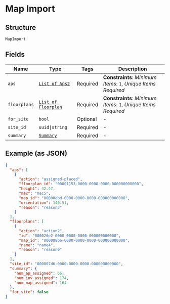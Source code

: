 
# Map Import

## Structure

`MapImport`

## Fields

| Name | Type | Tags | Description |
|  --- | --- | --- | --- |
| `aps` | [`List of Aps2`](../../doc/models/aps-2.md) | Required | **Constraints**: *Minimum Items*: `1`, *Unique Items Required* |
| `floorplans` | [`List of Floorplan`](../../doc/models/floorplan.md) | Required | **Constraints**: *Minimum Items*: `1`, *Unique Items Required* |
| `for_site` | `bool` | Optional | - |
| `site_id` | `uuid\|string` | Required | - |
| `summary` | [`Summary`](../../doc/models/summary.md) | Required | - |

## Example (as JSON)

```json
{
  "aps": [
    {
      "action": "assigned-placed",
      "floorplan_id": "00001153-0000-0000-0000-000000000000",
      "height": 42.47,
      "mac": "mac5",
      "map_id": "00000ebd-0000-0000-0000-000000000000",
      "orientation": 140.51,
      "reason": "reason3"
    }
  ],
  "floorplans": [
    {
      "action": "action2",
      "id": "000026e2-0000-0000-0000-000000000000",
      "map_id": "000008b6-0000-0000-0000-000000000000",
      "name": "name4",
      "reason": "reason0"
    }
  ],
  "site_id": "000007d6-0000-0000-0000-000000000000",
  "summary": {
    "num_ap_assigned": 66,
    "num_inv_assigned": 174,
    "num_map_assigned": 164
  },
  "for_site": false
}
```

